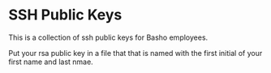 # SSH Public Keys

This is a collection of ssh public keys for Basho employees.


Put your rsa public key in a file that that is named with the
first initial of your first name and last nmae.
